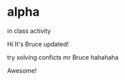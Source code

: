 # alpha
in class activity

Hi It's Bruce updated!


try solving conficts mr Bruce hahahaha



Awesome!
